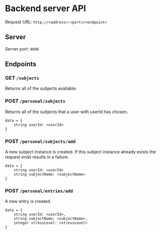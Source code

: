 # Backend server API

Request URL: `http://<address>:<port>/<endpoint>`

## Server

Server port: `9090`

## Endpoints

### GET `/subjects`

Returns all of the subjects available.

### POST `/personal/subjects`

Returns all of the subjects that a user with userId has chosen.

```
data = {
    string userId: <userId>
}
```

### POST `/personal/subjects/add`

A new subject instance is created. If this subject instance already exists the request ends results in a failure.

```
data = {
    string userId: <userId>
    string subjectName: <subjectName>
}
```

### POST `/personal/entries/add`

A new entry is created.

```
data = {
    string userId: <userId>,
    string subjectName: <subjectName>,
    integer stressLevel: <stressLevel>
}
```

<!-- #### GET

#### POST -->

